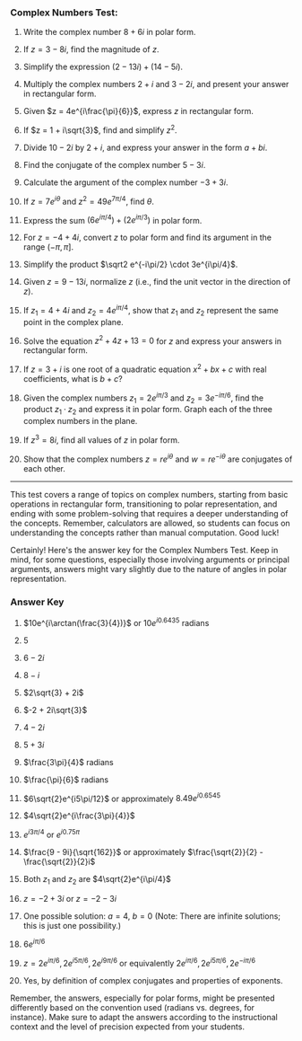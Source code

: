 ### Complex Numbers Test: 


  1. Write the complex number $8 + 6i$ in polar form.

  2. If $z = 3 - 8i$, find the magnitude of $z$.

  3. Simplify the expression $(2 - 13i) + (14 - 5i)$.

  4. Multiply the complex numbers $2 + i$ and $3 - 2i$, and present your answer in rectangular form.

  5. Given $z = 4e^{i\frac{\pi}{6}}$, express $z$ in rectangular form.

  6. If $z = 1 + i\sqrt{3}$, find and simplify $z^2$.

  7. Divide $10 - 2i$ by $2 + i$, and express your answer in the form $a + bi$.

  8. Find the conjugate of the complex number $5 - 3i$.

  9. Calculate the argument of the complex number $-3 + 3i$.

  10. If $z = 7e^{i\theta}$ and $z^2=49e^{7\pi/4}$, find $\theta$.

  11. Express the sum $(6e^{i\pi/4}) + (2e^{i\pi/3})$ in polar form.

  12. For $z = -4 + 4i$, convert $z$ to polar form and find its argument in the range $(-\pi,\pi]$.

  13. Simplify the product $\sqrt2 e^{-i\pi/2} \cdot 3e^{i\pi/4}$.

  14. Given $z = 9 - 13i$, normalize $z$ (i.e., find the unit vector in the direction of $z$).

  15. If $z_1 = 4 + 4i$ and $z_2 = 4e^{i\pi/4}$, show that $z_1$ and $z_2$ represent the same point in the complex plane.

  16. Solve the equation $z^2 + 4z + 13 = 0$ for $z$ and express your answers in rectangular form.

  17. If $z = 3+i$ is one root of a quadratic equation $x^2 + bx + c$ with real coefficients, what is $b+c$?

  18. Given the complex numbers $z_1 = 2e^{i\pi/3}$ and $z_2 = 3e^{-i\pi/6}$, find the product $z_1 \cdot z_2$ and express it in polar form. Graph each of the three complex numbers in the plane.

  19. If $z^3 = 8i$, find all values of $z$ in polar form.

  20. Show that the complex numbers $z = re^{i\theta}$ and $w = re^{-i\theta}$ are conjugates of each other.

---

This test covers a range of topics on complex numbers, starting from basic operations in rectangular form, transitioning to polar representation, and ending with some problem-solving that requires a deeper understanding of the concepts. Remember, calculators are allowed, so students can focus on understanding the concepts rather than manual computation. Good luck!

Certainly! Here's the answer key for the Complex Numbers Test. Keep in mind, for some questions, especially those involving arguments or principal arguments, answers might vary slightly due to the nature of angles in polar representation.

### Answer Key

  1. $10e^{i\arctan(\frac{3}{4})}$ or $10e^{i0.6435}$ radians

  1. $5$

  1. $6 - 2i$

  1. $8 - i$

  1. $2\sqrt{3} + 2i$

  1. $-2 + 2i\sqrt{3}$

  1. $4 - 2i$

  1. $5 + 3i$

  1. $\frac{3\pi}{4}$ radians

  1. $\frac{\pi}{6}$ radians

  1. $6\sqrt{2}e^{i5\pi/12}$ or approximately $8.49e^{i0.6545}$

  1. $4\sqrt{2}e^{i\frac{3\pi}{4}}$

  1. $e^{i3\pi/4}$ or $e^{i0.75\pi}$

  1. $\frac{9 - 9i}{\sqrt{162}}$ or approximately $\frac{\sqrt{2}}{2} - \frac{\sqrt{2}}{2}i$

  1. Both $z_1$ and $z_2$ are $4\sqrt{2}e^{i\pi/4}$

  1. $z = -2 + 3i$ or $z = -2 - 3i$

  1. One possible solution: $a = 4$, $b = 0$ (Note: There are infinite solutions; this is just one possibility.)

  1. $6e^{i\pi/6}$

  1. $z = 2e^{i\pi/6}, 2e^{i5\pi/6}, 2e^{i9\pi/6}$ or equivalently $2e^{i\pi/6}, 2e^{i5\pi/6}, 2e^{-i\pi/6}$

  1. Yes, by definition of complex conjugates and properties of exponents.

Remember, the answers, especially for polar forms, might be presented differently based on the convention used (radians vs. degrees, for instance). Make sure to adapt the answers according to the instructional context and the level of precision expected from your students.